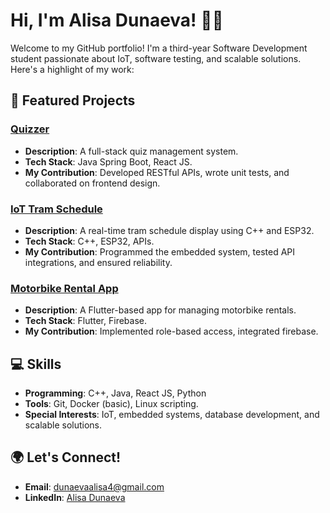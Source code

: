 # Hi, I'm Alisa Dunaeva! 👩‍💻  

Welcome to my GitHub portfolio! I'm a third-year Software Development student passionate about IoT, software testing, and scalable solutions. Here's a highlight of my work:  

## 🚀 Featured Projects  

### [Quizzer](https://github.com/NULL-Haaga-Helia/Quiz_Project)
- **Description**: A full-stack quiz management system.  
- **Tech Stack**: Java Spring Boot, React JS.  
- **My Contribution**: Developed RESTful APIs, wrote unit tests, and collaborated on frontend design.  

### [IoT Tram Schedule](https://github.com/dunaevaalisa/IoT_trams)  
- **Description**: A real-time tram schedule display using C++ and ESP32.  
- **Tech Stack**: C++, ESP32, APIs.  
- **My Contribution**: Programmed the embedded system, tested API integrations, and ensured reliability.  

### [Motorbike Rental App](https://github.com/BenoitFournier1/64-51_mobile_dev_groupe_4/tree/main) 
- **Description**: A Flutter-based app for managing motorbike rentals.  
- **Tech Stack**: Flutter, Firebase.  
- **My Contribution**: Implemented role-based access, integrated firebase.  

## 💻 Skills  
- **Programming**: C++, Java, React JS, Python  
- **Tools**: Git, Docker (basic), Linux scripting.  
- **Special Interests**: IoT, embedded systems, database development, and scalable solutions.  

## 🌍 Let's Connect!  
- **Email**: dunaevaalisa4@gmail.com  
- **LinkedIn**: [Alisa Dunaeva](https://www.linkedin.com/in/dunaevaalisa/)

